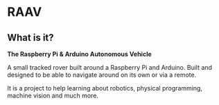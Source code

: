 # RAAV
## What is it?
**The Raspberry Pi &amp; Arduino Autonomous Vehicle**

A small tracked rover built around a Raspberry Pi and Arduino. Built and
designed to be able to navigate around on its own or via a remote.

It is a project to help learning about robotics, physical programming,
machine vision and much more.
